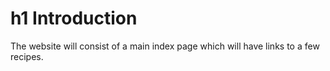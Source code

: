 <h1> h1 Introduction </h1>
The website will consist of a main index page which will have links to a few recipes. 